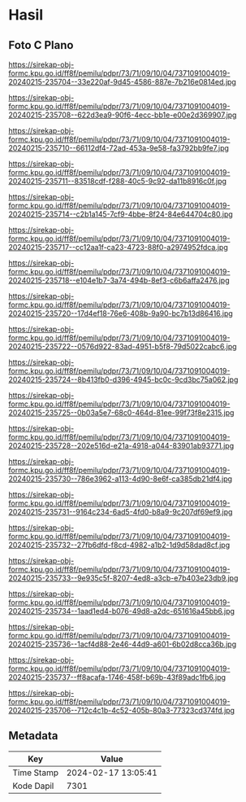 # Hasil

## Foto C Plano

https://sirekap-obj-formc.kpu.go.id/ff8f/pemilu/pdpr/73/71/09/10/04/7371091004019-20240215-235704--33e220af-9d45-4586-887e-7b216e0814ed.jpg

https://sirekap-obj-formc.kpu.go.id/ff8f/pemilu/pdpr/73/71/09/10/04/7371091004019-20240215-235708--622d3ea9-90f6-4ecc-bb1e-e00e2d369907.jpg

https://sirekap-obj-formc.kpu.go.id/ff8f/pemilu/pdpr/73/71/09/10/04/7371091004019-20240215-235710--66112df4-72ad-453a-9e58-fa3792bb9fe7.jpg

https://sirekap-obj-formc.kpu.go.id/ff8f/pemilu/pdpr/73/71/09/10/04/7371091004019-20240215-235711--83518cdf-f288-40c5-9c92-da11b8916c0f.jpg

https://sirekap-obj-formc.kpu.go.id/ff8f/pemilu/pdpr/73/71/09/10/04/7371091004019-20240215-235714--c2b1a145-7cf9-4bbe-8f24-84e644704c80.jpg

https://sirekap-obj-formc.kpu.go.id/ff8f/pemilu/pdpr/73/71/09/10/04/7371091004019-20240215-235717--cc12aa1f-ca23-4723-88f0-a2974952fdca.jpg

https://sirekap-obj-formc.kpu.go.id/ff8f/pemilu/pdpr/73/71/09/10/04/7371091004019-20240215-235718--e104e1b7-3a74-494b-8ef3-c6b6affa2476.jpg

https://sirekap-obj-formc.kpu.go.id/ff8f/pemilu/pdpr/73/71/09/10/04/7371091004019-20240215-235720--17d4ef18-76e6-408b-9a90-bc7b13d86416.jpg

https://sirekap-obj-formc.kpu.go.id/ff8f/pemilu/pdpr/73/71/09/10/04/7371091004019-20240215-235722--0576d922-83ad-4951-b5f8-79d5022cabc6.jpg

https://sirekap-obj-formc.kpu.go.id/ff8f/pemilu/pdpr/73/71/09/10/04/7371091004019-20240215-235724--8b413fb0-d396-4945-bc0c-9cd3bc75a062.jpg

https://sirekap-obj-formc.kpu.go.id/ff8f/pemilu/pdpr/73/71/09/10/04/7371091004019-20240215-235725--0b03a5e7-68c0-464d-81ee-99f73f8e2315.jpg

https://sirekap-obj-formc.kpu.go.id/ff8f/pemilu/pdpr/73/71/09/10/04/7371091004019-20240215-235728--202e516d-e21a-4918-a044-83901ab93771.jpg

https://sirekap-obj-formc.kpu.go.id/ff8f/pemilu/pdpr/73/71/09/10/04/7371091004019-20240215-235730--786e3962-a113-4d90-8e6f-ca385db21df4.jpg

https://sirekap-obj-formc.kpu.go.id/ff8f/pemilu/pdpr/73/71/09/10/04/7371091004019-20240215-235731--9164c234-6ad5-4fd0-b8a9-9c207df69ef9.jpg

https://sirekap-obj-formc.kpu.go.id/ff8f/pemilu/pdpr/73/71/09/10/04/7371091004019-20240215-235732--27fb6dfd-f8cd-4982-a1b2-1d9d58dad8cf.jpg

https://sirekap-obj-formc.kpu.go.id/ff8f/pemilu/pdpr/73/71/09/10/04/7371091004019-20240215-235733--9e935c5f-8207-4ed8-a3cb-e7b403e23db9.jpg

https://sirekap-obj-formc.kpu.go.id/ff8f/pemilu/pdpr/73/71/09/10/04/7371091004019-20240215-235734--1aad1ed4-b076-49d8-a2dc-651616a45bb6.jpg

https://sirekap-obj-formc.kpu.go.id/ff8f/pemilu/pdpr/73/71/09/10/04/7371091004019-20240215-235736--1acf4d88-2e46-44d9-a601-6b02d8cca36b.jpg

https://sirekap-obj-formc.kpu.go.id/ff8f/pemilu/pdpr/73/71/09/10/04/7371091004019-20240215-235737--ff8acafa-1746-458f-b69b-43f89adc1fb6.jpg

https://sirekap-obj-formc.kpu.go.id/ff8f/pemilu/pdpr/73/71/09/10/04/7371091004019-20240215-235706--712c4c1b-4c52-405b-80a3-77323cd374fd.jpg


## Metadata

| Key        | Value               |
| ---------- | ------------------- |
| Time Stamp | 2024-02-17 13:05:41 |
| Kode Dapil | 7301                |



